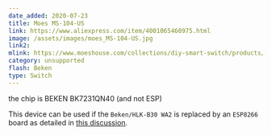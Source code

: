 ```yaml
---
date_added: 2020-07-23
title: Moes MS-104-US
link: https://www.aliexpress.com/item/4001065460975.html
image: /assets/images/moes_MS-104-US.jpg
link2: 
mlink: https://www.moeshouse.com/collections/diy-smart-switch/products/mini-diy-wifi-smart-light-switch-single-pole-3-way-1-gang-module
category: unsupported
flash: Beken
type: Switch
---
```

the chip is BEKEN BK7231QN40 (and not ESP)

This device can be used if the `Beken/HLK-B30 WA2` is replaced by an `ESP8266` board as detailed in [this discussion](https://community.home-assistant.io/t/unkown-tuya-chip/153591/).
